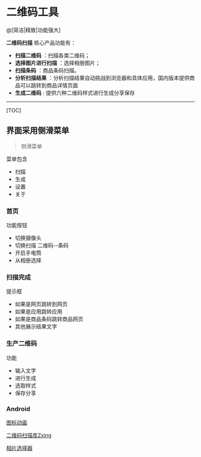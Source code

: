 # 二维码工具

@[简洁|精致|功能强大]

**二维码扫描** 核心产品功能有：
 
- **扫描二维码** ：扫描各类二维码；
- **选择图片进行扫描** ：选择相册图片；
- **扫描条码** ：商品条码扫描。
- **分析扫描结果** ：分析扫描结果自动挑战到浏览器和具体应用，国内版本提供商品可以跳转到商品详情页面
- **生成二维码** :  提供六种二维码样式进行生成分享保存

-------------------

[TOC]

## 界面采用侧滑菜单

> 侧滑菜单

菜单包含
-  扫描 
-  生成
-  设置
-  关于
### 首页

功能按钮
- 切换摄像头
- 切换扫描 二维码--条码
- 开启手电筒
- 从相册选择

### 扫描完成
提示框
- 如果是网页跳转到网页
- 如果是应用跳转应用
- 如果是商品条码跳转商品网页
- 其他展示结果文字
### 生产二维码
功能
- 输入文字
- 进行生成
- 选取样式
- 保存分享


### Android

[图标动画](http://www.jcodecraeer.com/a/specialarc/2017/0104/6928.html)

[二维码扫描库Zxing](https://github.com/bingoogolapple/BGAQRCode-Android)

[相片选择器](https://github.com/zhihu/Matisse)


